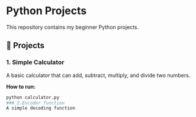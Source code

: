 # Python Projects

This repository contains my beginner Python projects.  

## 📌 Projects

### 1. Simple Calculator
A basic calculator that can add, subtract, multiply, and divide two numbers.  

**How to run:**
```bash
python calculator.py
### 2.Encoder function
A simple decoding function


